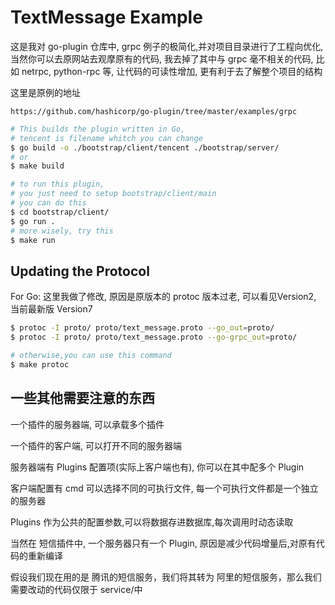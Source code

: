 # TextMessage Example

这是我对 go-plugin 仓库中, grpc 例子的极简化,并对项目目录进行了工程向优化, 当然你可以去原网站去观摩原有的代码, 我去掉了其中与 grpc 毫不相关的代码, 比如 netrpc, python-rpc 等, 让代码的可读性增加, 更有利于去了解整个项目的结构

这里是原例的地址
```
https://github.com/hashicorp/go-plugin/tree/master/examples/grpc
```


```sh
# This builds the plugin written in Go,
# tencent is filename whitch you can change
$ go build -o ./bootstrap/client/tencent ./bootstrap/server/
# or
$ make build

# to run this plugin, 
# you just need to setup bootstrap/client/main
# you can do this
$ cd bootstrap/client/
$ go run .
# more wisely, try this
$ make run
```

## Updating the Protocol

For Go:
这里我做了修改, 原因是原版本的 protoc 版本过老, 可以看见Version2, 当前最新版 Version7

```sh
$ protoc -I proto/ proto/text_message.proto --go_out=proto/
$ protoc -I proto/ proto/text_message.proto --go-grpc_out=proto/

# otherwise,you can use this command
$ make protoc
```

## 一些其他需要注意的东西

一个插件的服务器端, 可以承载多个插件

一个插件的客户端, 可以打开不同的服务器端

服务器端有 Plugins 配置项(实际上客户端也有), 你可以在其中配多个 Plugin

客户端配置有 cmd 可以选择不同的可执行文件, 每一个可执行文件都是一个独立的服务器

Plugins 作为公共的配置参数,可以将数据存进数据库,每次调用时动态读取

当然在 短信插件中, 一个服务器只有一个 Plugin, 原因是减少代码增量后,对原有代码的重新编译

假设我们现在用的是 腾讯的短信服务，我们将其转为 阿里的短信服务，那么我们需要改动的代码仅限于 service/中